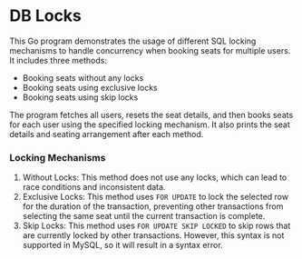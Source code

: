# DB Locks

This Go program demonstrates the usage of different SQL locking mechanisms to handle concurrency when booking seats for multiple users. It includes three methods:

- Booking seats without any locks
- Booking seats using exclusive locks
- Booking seats using skip locks

The program fetches all users, resets the seat details, and then books seats for each user using the specified locking mechanism.
It also prints the seat details and seating arrangement after each method.

### Locking Mechanisms

1. Without Locks: This method does not use any locks, which can lead to race conditions and inconsistent data.
2. Exclusive Locks: This method uses `FOR UPDATE` to lock the selected row for the duration of the transaction, preventing other transactions from selecting the same seat until the current transaction is complete.
3. Skip Locks: This method uses `FOR UPDATE SKIP LOCKED` to skip rows that are currently locked by other transactions. However, this syntax is not supported in MySQL, so it will result in a syntax error.
